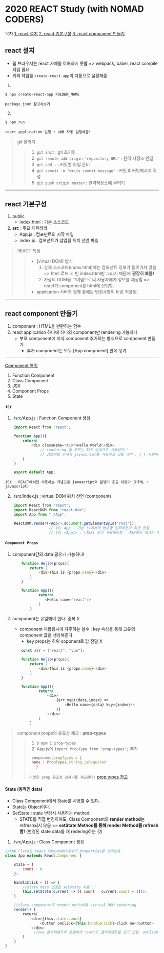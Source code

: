 # 2020 REACT Study (with NOMAD CODERS)

목차
[1. react 설치](#react-설치)
[2. react 기본구성](#react-기본구성)
[3. react component 만들기](#react-component-만들기)

## react 설치

- 웹 브라우저는 react 자체를 이해하지 못함 => webpack, babel, react compile 작업 필요
- 위의 작업을 `create-react-app`이 자동으로 설정해줌

1.

```bash
$ npx create-react-app FOLDER_NAME
```

`package.json 참고해보기`

2.

```bash
$ npm run
```

`react application 실행 : 서버 자동 설정해줌!`

> git 올리기
>   > 1.  `git init` : git 초기화
>   > 2.  `git remote add origin 'repository URL'` : 원격 저장소 연결
>   > 3.  `git add .` : 커밋할 파일 준비
>   > 4.  `git commit -m "write commit message"` : 커밋 & 커밋메시지 작성
>   > 5.  `git push origin master` : 원격저장소에 올리기

---

## react 기본구성

1. public
   - index.html : 기본 소스코드
2. **src** : 주요 디렉터리
   - App.js : 컴포넌트의 시작 파일
   - index.js : 컴포넌트가 삽입될 위치 선언 파일

> REACT 특징
>
> > - [virtual DOM] 방식
> >   1. 실제 소스코드(index.html)에는 컴포넌트 정보가 들어가지 않음 => html 로드 시 빈 index.html만 그리기 때문에 **굉장히 빠름!**
> >   2. 가상의 DOM을 그려냄으로써 사용자에게 정보를 제공함 => react가 component를 html에 삽입함.
> > - application 서버가 실행 중에는 변경사항이 바로 적용됨.

---

## react component 만들기
1. component : HTML을 반환하는 함수
2. react application 하나에 하나의 component만 rendering 가능하다
    - 부모 component에 자식 component 추가하는 방식으로 component 만들기
        - 추가 component는 모두 [App component] 안에 넣기

***
<u>Component 특징</u>
1. Function Component
2. Class Component
3. JSX
4. Component Props
5. State

#### ``JSX ``
1. ./src/App.js : Function Component 생성
```js
    import React from 'react';

    function App(){
        return(
            <div className="App">Hello World</div>
                // rendering 될 코드는 JSX 방식으로 사용하기!!
                // JSX문법 안에서 javascript를 사용하고 싶을 경우 : { } 사용하기
        )
    }

    export default App;
```
``JSX : REACT에서만 사용하는 개념으로 javascript와 문법이 조금 다르다 (HTML + javascript)``

2. ./src/index.js : virtual DOM 위치 선언 (component)
```js
    import React from "react";
    import ReactDOM from "react-dom";
    import App from "./App";

    ReactDOM.render(<App/>,document.getElementById("root"));
                    // (X) App : 기본 js에서의 변수명 입력하듯이 하면 안됨
                    // (O) <App/> : [JSX] 방식 사용해야함 - JSX에서 태그는 꼭 닫아야 함 </>
```

#### ``Component Props`` 
1. component간의 data 공유가 가능하다! 
    ```js
        function Hello(props){
            return (
                <div>This is {props.name}</div>
            )
        }

        function App(){
                return(
                   <Hello name="react"/>
                )
            }
    ```

2. component는 유일해야 한다. 중복 X
    - component 재활용시에 자주하는 실수 : key 속성을 통해 고유의 component 값을 생성해준다.
        - key props는 하위 coponent로 값 전달 X

    ```js
        const arr = ["react", "vue"];

        function Hello(props){
            return (
                <div>This is {props.name}</div>
            )
        }

        function App(){
                return(
                    <div>
                        {arr.map((data,index) => 
                            <Hello name={data} key={index}/>
                        )}
                    </div>
                )
            }
    ```
> component props의 유효성 체크 : **prop-types**
>> 1. ``$ npm i prop-types`` 
>> 2. App.js에 ``import PropType from "prop-types";`` 추가
>> ```js
>>  component.propTypes = {
>>  name : PropTypes.string.isRequired
>>    }
>> ```
>> ``다양한 prop 유효성 검사기를 제공한다!``
>> [ prop types 참고 ](https://www.npmjs.com/package/prop-types)

#### State (동적인 data)
- Class Component에서 State를 사용할 수 있다.
- State는 Object이다.
- SetState : state 변경시 사용하는 method 
   - STATE를 직접 변경하여도, Class Component의 **render method**는 refresh되지 않음 
        => **setState Method를 통해 render Method를 refresh 함!** (변경된 state data를 재 redering하는 것)

1. ./src/App.js : Class Component 생성
```js
//App Class는 react Component로부터 properties를 상속받음
class App extends React.Component {

    state = {
        count : 0
    };

    handliClick = () => {
        //state data 변경은 setState 사용 !!
        this.setState(current => ({ count : current.count + 1}));
    }

    //class component의 render method를 virtual DOM rendering
    render() {
        return(
            <div>{this.state.count}
                <button onClick={this.handleClick}>click me</button>
            </div>
             //vue 클릭이벤트와 동일하게 react도 클릭이벤트를 갖고 있음. onClick
        )
    }
}
```

